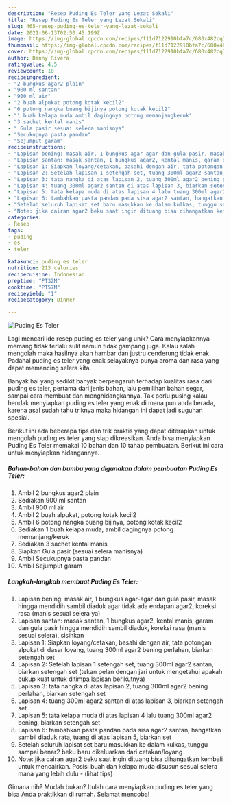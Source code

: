 ```yaml
---
description: "Resep Puding Es Teler yang Lezat Sekali"
title: "Resep Puding Es Teler yang Lezat Sekali"
slug: 465-resep-puding-es-teler-yang-lezat-sekali
date: 2021-06-13T02:50:45.199Z
image: https://img-global.cpcdn.com/recipes/f11d7122910bfa7c/680x482cq70/puding-es-teler-foto-resep-utama.jpg
thumbnail: https://img-global.cpcdn.com/recipes/f11d7122910bfa7c/680x482cq70/puding-es-teler-foto-resep-utama.jpg
cover: https://img-global.cpcdn.com/recipes/f11d7122910bfa7c/680x482cq70/puding-es-teler-foto-resep-utama.jpg
author: Danny Rivera
ratingvalue: 4.5
reviewcount: 10
recipeingredient:
- "2 bungkus agar2 plain"
- "900 ml santan"
- "900 ml air"
- "2 buah alpukat potong kotak kecil2"
- "6 potong nangka buang bijinya potong kotak kecil2"
- "1 buah kelapa muda ambil dagingnya potong memanjangkeruk"
- "3 sachet kental manis"
- " Gula pasir sesuai selera manisnya"
- "Secukupnya pasta pandan"
- "Sejumput garam"
recipeinstructions:
- "Lapisan bening: masak air, 1 bungkus agar-agar dan gula pasir, masak hingga mendidih sambil diaduk agar tidak ada endapan agar2, koreksi rasa (manis sesuai selera ya)"
- "Lapisan santan: masak santan, 1 bungkus agar2, kental manis, garam dan gula pasir hingga mendidih sambil diaduk, koreksi rasa (manis sesuai selera), sisihkan"
- "Lapisan 1: Siapkan loyang/cetakan, basahi dengan air, tata potongan alpukat di dasar loyang, tuang 300ml agar2 bening perlahan, biarkan setengah set"
- "Lapisan 2: Setelah lapisan 1 setengah set, tuang 300ml agar2 santan, biarkan setengah set (tekan pelan dengan jari untuk mengetahui apakah cukup kuat untuk ditimpa lapisan berikutnya)"
- "Lapisan 3: tata nangka di atas lapisan 2, tuang 300ml agar2 bening perlahan, biarkan setengah set"
- "Lapisan 4: tuang 300ml agar2 santan di atas lapisan 3, biarkan setengah set"
- "Lapisan 5: tata kelapa muda di atas lapisan 4 lalu tuang 300ml agar2 bening, biarkan setengah set"
- "Lapisan 6: tambahkan pasta pandan pada sisa agar2 santan, hangatkan sambil diaduk rata, tuang di atas lapisan 5, biarkan set"
- "Setelah seluruh lapisat set baru masukkan ke dalam kulkas, tunggu sampai benar2 beku baru dikeluarkan dari cetakan/loyang"
- "Note: jika cairan agar2 beku saat ingin dituang bisa dihangatkan kembali untuk mencairkan. Posisi buah dan kelapa muda disusun sesuai selera mana yang lebih dulu           (lihat tips)"
categories:
- Resep
tags:
- puding
- es
- teler

katakunci: puding es teler 
nutrition: 213 calories
recipecuisine: Indonesian
preptime: "PT32M"
cooktime: "PT57M"
recipeyield: "1"
recipecategory: Dinner

---
```



![Puding Es Teler](https://img-global.cpcdn.com/recipes/f11d7122910bfa7c/680x482cq70/puding-es-teler-foto-resep-utama.jpg)

Lagi mencari ide resep puding es teler yang unik? Cara menyiapkannya memang tidak terlalu sulit namun tidak gampang juga. Kalau salah mengolah maka hasilnya akan hambar dan justru cenderung tidak enak. Padahal puding es teler yang enak selayaknya punya aroma dan rasa yang dapat memancing selera kita.

Banyak hal yang sedikit banyak berpengaruh terhadap kualitas rasa dari puding es teler, pertama dari jenis bahan, lalu pemilihan bahan segar, sampai cara membuat dan menghidangkannya. Tak perlu pusing kalau hendak menyiapkan puding es teler yang enak di mana pun anda berada, karena asal sudah tahu triknya maka hidangan ini dapat jadi suguhan spesial.




Berikut ini ada beberapa tips dan trik praktis yang dapat diterapkan untuk mengolah puding es teler yang siap dikreasikan. Anda bisa menyiapkan Puding Es Teler memakai 10 bahan dan 10 tahap pembuatan. Berikut ini cara untuk menyiapkan hidangannya.

<!--inarticleads1-->

##### Bahan-bahan dan bumbu yang digunakan dalam pembuatan Puding Es Teler:

1. Ambil 2 bungkus agar2 plain
1. Sediakan 900 ml santan
1. Ambil 900 ml air
1. Ambil 2 buah alpukat, potong kotak kecil2
1. Ambil 6 potong nangka buang bijinya, potong kotak kecil2
1. Sediakan 1 buah kelapa muda, ambil dagingnya potong memanjang/keruk
1. Sediakan 3 sachet kental manis
1. Siapkan  Gula pasir (sesuai selera manisnya)
1. Ambil Secukupnya pasta pandan
1. Ambil Sejumput garam




<!--inarticleads2-->

##### Langkah-langkah membuat Puding Es Teler:

1. Lapisan bening: masak air, 1 bungkus agar-agar dan gula pasir, masak hingga mendidih sambil diaduk agar tidak ada endapan agar2, koreksi rasa (manis sesuai selera ya)
1. Lapisan santan: masak santan, 1 bungkus agar2, kental manis, garam dan gula pasir hingga mendidih sambil diaduk, koreksi rasa (manis sesuai selera), sisihkan
1. Lapisan 1: Siapkan loyang/cetakan, basahi dengan air, tata potongan alpukat di dasar loyang, tuang 300ml agar2 bening perlahan, biarkan setengah set
1. Lapisan 2: Setelah lapisan 1 setengah set, tuang 300ml agar2 santan, biarkan setengah set (tekan pelan dengan jari untuk mengetahui apakah cukup kuat untuk ditimpa lapisan berikutnya)
1. Lapisan 3: tata nangka di atas lapisan 2, tuang 300ml agar2 bening perlahan, biarkan setengah set
1. Lapisan 4: tuang 300ml agar2 santan di atas lapisan 3, biarkan setengah set
1. Lapisan 5: tata kelapa muda di atas lapisan 4 lalu tuang 300ml agar2 bening, biarkan setengah set
1. Lapisan 6: tambahkan pasta pandan pada sisa agar2 santan, hangatkan sambil diaduk rata, tuang di atas lapisan 5, biarkan set
1. Setelah seluruh lapisat set baru masukkan ke dalam kulkas, tunggu sampai benar2 beku baru dikeluarkan dari cetakan/loyang
1. Note: jika cairan agar2 beku saat ingin dituang bisa dihangatkan kembali untuk mencairkan. Posisi buah dan kelapa muda disusun sesuai selera mana yang lebih dulu -           (lihat tips)




Gimana nih? Mudah bukan? Itulah cara menyiapkan puding es teler yang bisa Anda praktikkan di rumah. Selamat mencoba!
